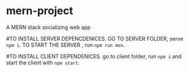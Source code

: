 # mern-project
A MERN stack socializing web app

#TO INSTALL SERVER DEPENCDENICES.
GO TO SERVER FOLDER, serve `npm i`.
TO START THE SERVER , run `npm run mon`.


#TO INSTALL CLIENT DEPENDENICES.
go to client folder, run `npm i` and start the client with  `npm start`.

